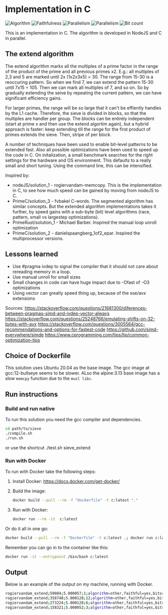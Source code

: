 # Implementation in C

![Algorithm](https://img.shields.io/badge/Algorithm-other-yellowgreen)
![Faithfulness](https://img.shields.io/badge/Faithful-yes-green)
![Parallelism](https://img.shields.io/badge/Parallel-no-green)
![Parallelism](https://img.shields.io/badge/Parallel-yes-green)
![Bit count](https://img.shields.io/badge/Bits-1-green)

This is an implementation in C.
The algorithm is developed in NodeJS and C in parallel. 

## The extend algorithm
The extend algorithm marks all the multiples of a prime factor in the range of the product of the prime and all previous primes x2. E.g.: all multiples of 2,3 and 5 are marked until 2x (1x2x3x5) = 30. The range from 15-30 is a reoccuring pattern. So when we find 7, we can extend the pattern 15-30 until 7x15 = 105. Then we can mark all multiples of 7, and so on. So by gradually extending the seive by repeating the current pattern, we can have significant efficiency gains. 

For larger primes, the range will be so large that it can't be effiently handles by the L1 cache. Therefore, the sieve is divided in blocks, so that the multiples are handler per group. The blocks can be entirely independent (start at prime x and then use the extend algortim again), but a hybrid approach is faster: keep extending till the range for the first product of primes extends the sieve. Then, stripe of per block. 

A number of techniques have been used to enable bit-level patterns to be extended fast. 
Also all possible optimizations have been used to speed up the code in C.
On initalization, a small benchmark searches for the right settings for the hardware and OS environment. 
This defaults to a really small and short tuning. Using the command line, this can be intensified.

Inspired by: 
- nodeJS/solution_1 - rogiervandam-memcopy. This is the implementation in C, to see how much speed can be gained by moving from nodeJS to C. 
- PrimeC/solution_3 - fvbakel C-words. The segmented algorithm has similar concepts. But the extended algorithm implementations takes it further, by speed gains with a sub-byte (bit) level algorithms (race, pattern, small vs largestep optimizations).
- PrimeRust/solution_1 - Michael Barber. Inspired the manual loop unroll optimization
- PrimeC/solution_2 - danielspaangberg_1of2_epar. Inspired the multiprocessor versions. 

## Lessons learned
- Use #pragma ivdep to signal the compiler that it should not care about rereading memory in a loop.
- Use manual unroll for small sizes
- Small changes in code can have huge impact due to -Ofast of -O3 optimizations
- Using vector can greatly speed thing up, because of the sse/avx extensions

Sources:
https://stackoverflow.com/questions/21681300/diferences-between-pragmas-simd-and-ivdep-vector-always
https://stackoverflow.com/questions/25248766/emulating-shifts-on-32-bytes-with-avx
https://stackoverflow.com/questions/3005564/gcc-recommendations-and-options-for-fastest-code
https://github.com/simd-everywhere/simde
https://www.cprogramming.com/tips/tip/common-optimization-tips

## Choice of Dockerfile
This solution uses Ubuntu 20.04 as the base image.
The gcc image at gcc:12-bullseye seems to be slower.
ALso the alpine:3.13 base image has a slow `memcpy` function due to the `musl libc`. 

## Run instructions


### Build and run native
To run this solution you need the gcc compiler and dependencies.

```bash
cd path/to/sieve
./compile.sh
./run.sh
```
or use the shortcut ./test.sh sieve_extend

### Run with Docker

To run with Docker take the following steps:

1. Install Docker: <https://docs.docker.com/get-docker/>
2. Build the image:

    ```bash
    docker build --pull --rm -f "Dockerfile" -t c:latest "."
    ```

3. Run with Docker:

    ```bash
    docker run --rm -it  c:latest 
    ```

Or do it all in one go:

```bash
docker build --pull --rm -f "Dockerfile" -t c:latest .; docker run c:latest 
```

Remember you can go in to the container like this:

```bash
docker run -it --entrypoint /bin/bash c:latest
```

## Output

Below is an example of the output on my machine, running with Docker.

```bash
rogiervandam_extend;59084;5.000057;1;algorithm=other,faithful=yes,bits=1
rogiervandam_extend;358748;5.000128;12;algorithm=other,faithful=yes,bits=1
rogiervandam_extend;273224;5.000128;6;algorithm=other,faithful=yes,bits=1
rogiervandam_extend;158321;5.000052;3;algorithm=other,faithful=yes,bits=1
```
